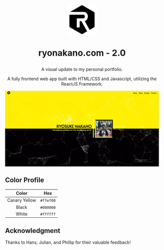 <p align='center'> <img src='./src/resources/my-logo-black.png' alt='author logo' width='100px' height='100px' /> </p>

# <p align='center'> **ryonakano.com - 2.0** </p>

<p align='center'>
    A visual update to my personal portfolio.
</p>

<p align='center'>
    A fully frontend web app built with HTML/CSS and Javascript, utilizing the ReactJS Framework.
</p>

<p align='center'> <img src='./src/resources/portfolio.webp' alt='main part of site' /></p>

## Color Profile

| Color         | Hex           | 
|:-------------:|:-------------:| 
| Canary Yellow | `#ffef00`     |
| Black         | `#000000`     |
| White         | `#ffffff`     |  

## Acknowledgment

Thanks to Hans, Julian, and Phillip for their valuable feedback! 